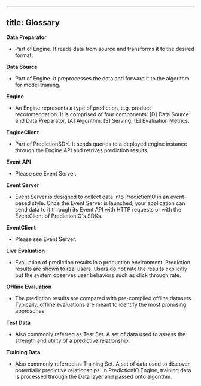 <!--
Licensed to the Apache Software Foundation (ASF) under one or more
contributor license agreements.  See the NOTICE file distributed with
this work for additional information regarding copyright ownership.
The ASF licenses this file to You under the Apache License, Version 2.0
(the "License"); you may not use this file except in compliance with
the License.  You may obtain a copy of the License at

    http://www.apache.org/licenses/LICENSE-2.0

Unless required by applicable law or agreed to in writing, software
distributed under the License is distributed on an "AS IS" BASIS,
WITHOUT WARRANTIES OR CONDITIONS OF ANY KIND, either express or implied.
See the License for the specific language governing permissions and
limitations under the License.
-->

---
title: Glossary
---

**Data Preparator**
- Part of Engine. It reads data from source and transforms it to the desired
format.

**Data Source**
- Part of Engine. It preprocesses the data and forward it to the algorithm for
model training.

**Engine**
- An Engine represents a type of prediction, e.g. product recommendation. It is
comprised of four components: [D] Data Source and Data Preparator, [A]
Algorithm, [S] Serving, [E] Evaluation Metrics.

**EngineClient**
- Part of PredictionSDK. It sends queries to a deployed engine instance through
the Engine API and retrives prediction results.

**Event API**
- Please see Event Server.

**Event Server**
- Event Server is designed to collect data into PredictionIO in an event-based
style. Once the Event Server is launched, your application can send data to it
through its Event API with HTTP requests or with the EventClient of
PredictionIO's SDKs.

**EventClient**
- Please see Event Server.

**Live Evaluation**
- Evaluation of prediction results in a production environment. Prediction
results are shown to real users. Users do not rate the results explicitly but
the system observes user behaviors such as click through rate.

**Offline Evaluation**
- The prediction results are compared with pre-compiled offline datasets.
Typically, offline evaluations are meant to identify the most promising
approaches.

**Test Data**
- Also commonly referred as Test Set. A set of data used to assess the strength
and utility of a predictive relationship.

**Training Data**
- Also commonly referred as Training Set. A set of data used to discover
potentially predictive relationships. In PredictionIO Engine, training data is
processed through the Data layer and passed onto algorithm.
